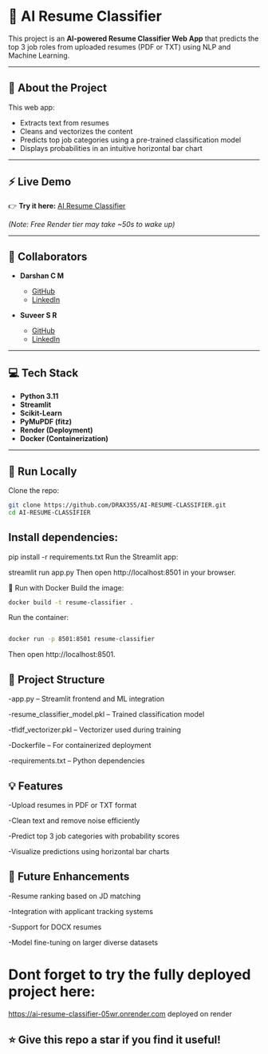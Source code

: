# 🤖 AI Resume Classifier

This project is an **AI-powered Resume Classifier Web App** that predicts the top 3 job roles from uploaded resumes (PDF or TXT) using NLP and Machine Learning.

---

## 📝 **About the Project**

This web app:
- Extracts text from resumes
- Cleans and vectorizes the content
- Predicts top job categories using a pre-trained classification model
- Displays probabilities in an intuitive horizontal bar chart

---

## ⚡ **Live Demo**

👉 **Try it here:** [AI Resume Classifier](https://ai-resume-classifier-05wr.onrender.com)

*(Note: Free Render tier may take ~50s to wake up)*

---

## 👥 **Collaborators**

- **Darshan C M**
  - [GitHub](https://github.com/DRAX355)
  - [LinkedIn](https://www.linkedin.com/in/darshan-cm)

- **Suveer S R**
  - [GitHub](https://github.com/srsuveer1807)
  - [LinkedIn](https://www.linkedin.com/in/suveersr18/)

---

## 💻 **Tech Stack**

- **Python 3.11**
- **Streamlit**
- **Scikit-Learn**
- **PyMuPDF (fitz)**
- **Render (Deployment)**
- **Docker (Containerization)**

---

## 🚀 **Run Locally**

Clone the repo:

```bash
git clone https://github.com/DRAX355/AI-RESUME-CLASSIFIER.git
cd AI-RESUME-CLASSIFIER
```
## Install dependencies:


pip install -r requirements.txt
Run the Streamlit app:

streamlit run app.py
Then open http://localhost:8501 in your browser.

🐳 Run with Docker
Build the image:
```bash
docker build -t resume-classifier .
```
Run the container:
```bash

docker run -p 8501:8501 resume-classifier
```
Then open http://localhost:8501.

## 📁 Project Structure
-app.py – Streamlit frontend and ML integration

-resume_classifier_model.pkl – Trained classification model

-tfidf_vectorizer.pkl – Vectorizer used during training

-Dockerfile – For containerized deployment

-requirements.txt – Python dependencies

## 💡 Features
-Upload resumes in PDF or TXT format

-Clean text and remove noise efficiently

-Predict top 3 job categories with probability scores

-Visualize predictions using horizontal bar charts

## 📌 Future Enhancements
-Resume ranking based on JD matching

-Integration with applicant tracking systems

-Support for DOCX resumes

-Model fine-tuning on larger diverse datasets


# Dont forget to try the fully deployed project here:
https://ai-resume-classifier-05wr.onrender.com
deployed on render

## ⭐ Give this repo a star if you find it useful!
